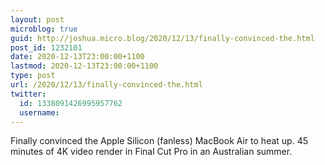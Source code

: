 ```yaml
---
layout: post
microblog: true
guid: http://joshua.micro.blog/2020/12/13/finally-convinced-the.html
post_id: 1232101
date: 2020-12-13T23:00:00+1100
lastmod: 2020-12-13T23:00:00+1100
type: post
url: /2020/12/13/finally-convinced-the.html
twitter:
  id: 1338091426995957762
  username: 
---
```

Finally convinced the Apple Silicon (fanless) MacBook Air to heat up. 45 minutes of 4K video render in Final Cut Pro in an Australian summer.
